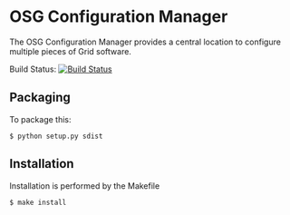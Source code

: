 OSG Configuration Manager
=========================

The OSG Configuration Manager provides a central location to configure multiple pieces of Grid software.

Build Status:
[![Build Status](https://travis-ci.org/opensciencegrid/osg-configure.svg?branch=master)](https://travis-ci.org/opensciencegrid/osg-configure)

Packaging
---------

To package this:
```
$ python setup.py sdist
```

Installation
------------

Installation is performed by the Makefile
```
$ make install
```
